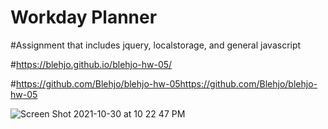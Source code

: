 # Workday Planner

#Assignment that includes jquery, localstorage, and general javascript

#https://blehjo.github.io/blehjo-hw-05/

#https://github.com/Blehjo/blehjo-hw-05https://github.com/Blehjo/blehjo-hw-05

![Screen Shot 2021-10-30 at 10 22 47 PM](https://user-images.githubusercontent.com/89440573/139565962-7c9b12a6-5224-41e9-b41b-cf7afcbbac5a.png)

